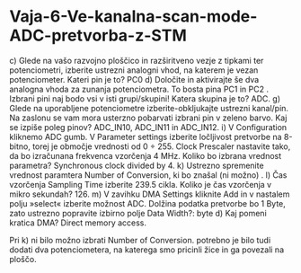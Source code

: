 # Vaja-6-Ve-kanalna-scan-mode-ADC-pretvorba-z-STM
c) Glede na vašo razvojno ploščico in razširitveno vezje z tipkami ter
potenciometri, izberite ustrezni analogni vhod, na katerem je vezan
potenciometer. Kateri pin je to? PC0
d) Določite in aktivirajte še dva analogna vhoda za zunanja potenciometra. To
bosta pina PC1 in PC2 .
Izbrani pini naj bodo vsi v isti grupi/skupini! Katera skupina je to? ADC.
g) Glede na uporabljene potenciometre izberite-obkljukajte ustrezni kanal/pin. Na zaslonu se vam mora
usterzno pobarvati izbrani pin v zeleno barvo. Kaj se izpiše poleg pinov? ADC_IN10, ADC_IN11 in
ADC_IN12.
i) V Configuration kliknemo ADC gumb. V Parameter settings izberite ločljivost pretvorbe na 8-bitno, torej
je območje vrednosti od 0 ÷ 255. Clock Prescaler nastavite tako, da bo izračunana frekvenca vzorčenja 4
MHz. Koliko bo izbrana vrednost parametra? Synchronous clock divided by 4.
k) Ustrezno spremenite vrednost paramtera Number of Conversion, ki bo znašal (ni možno) .
l) Čas vzorčenja Sampling Time izberite 239.5 cikla. Koliko je čas vzorčenja v mikro sekundah?
126.
m) V zavihku DMA Settings kliknite Add in v nastalem polju »select« izberite možnost ADC. Dolžina podatka
pretvorbe bo 1 Byte, zato ustrezno popravite izbirno polje Data Width?: byte
d) Kaj pomeni kratica DMA? Direct memory access.


Pri k) ni bilo možno izbrati Number of Conversion. potrebno je bilo tudi dodati dva potenciometera, na katerega smo pricinli žice in ga povezali na ploščo.
